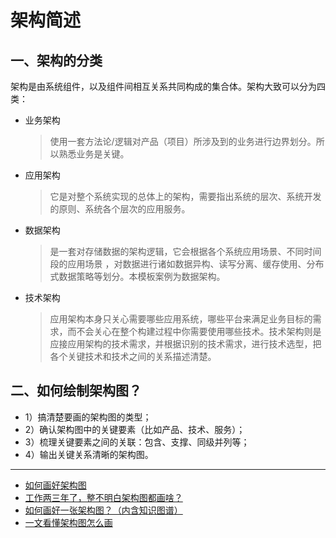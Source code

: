 # 架构简述

## 一、架构的分类

架构是由系统组件，以及组件间相互关系共同构成的集合体。架构大致可以分为四类：

- 业务架构
  > 使用一套方法论/逻辑对产品（项目）所涉及到的业务进行边界划分。所以熟悉业务是关键。
- 应用架构
  > 它是对整个系统实现的总体上的架构，需要指出系统的层次、系统开发的原则、系统各个层次的应用服务。
- 数据架构
  > 是一套对存储数据的架构逻辑，它会根据各个系统应用场景、不同时间段的应用场景 ，对数据进行诸如数据异构、读写分离、缓存使用、分布式数据策略等划分。本模板案例为数据架构。
- 技术架构
  > 应用架构本身只关心需要哪些应用系统，哪些平台来满足业务目标的需求，而不会关心在整个构建过程中你需要使用哪些技术。技术架构则是应接应用架构的技术需求，并根据识别的技术需求，进行技术选型，把各个关键技术和技术之间的关系描述清楚。

## 二、如何绘制架构图？

- 1）搞清楚要画的架构图的类型；
- 2）确认架构图中的关键要素（比如产品、技术、服务）；
- 3）梳理关键要素之间的关联：包含、支撑、同级并列等；
- 4）输出关键关系清晰的架构图。

---

- [如何画好架构图](https://xie.infoq.cn/article/81531d298aec4ef823e4db4bb)
- [工作两三年了，整不明白架构图都画啥？](https://segmentfault.com/a/1190000039305229)
- [如何画好一张架构图？（内含知识图谱）](https://juejin.cn/post/6844904192394412040)
- [一文看懂架构图怎么画](https://www.zhihu.com/tardis/zm/art/269201440)
